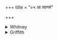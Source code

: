 +++
title = "०५ आ त्वागमं"

+++

<details><summary>Whitney</summary>

### Translation
5. I have come unto thee with wealfulnesses, likewise with  
uninjurednesses; I have brought for thee formidable dexterity; I drive  
(*sū*) away for thee the *yákṣma*.

### Notes
The RV. text has in **c** *te bhadrám ā́ ’bhārṣam;* both editions give  
the false form *ā́ ’bhāriṣam*, because this time all the mss. (except our  
E.p.m.) chance to read it; in such cases they are usually divided  
between the two forms, and we need not have scrupled to emend here; the  
comm. has *-rṣam*. Ppp. reads in **c** *te bhadram āriṣaṁ*, and, for  
**d**, *parā suvāmy ānuyat*.
</details>

<details><summary>Griffith</summary>

I am come nigh to thee with balms to give thee rest and keep thee safe. I bring thee mighty strength, I drive thy wasting malady away.
</details>
